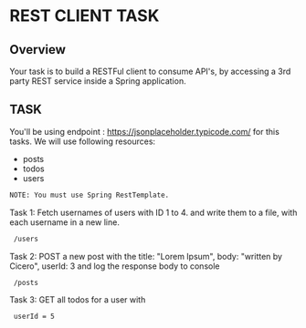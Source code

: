 # REST CLIENT TASK
## Overview
Your task is to build a RESTFul client to consume API's, by accessing a 3rd party REST service inside a Spring application.

## TASK
You'll be using endpoint : https://jsonplaceholder.typicode.com/  for this tasks.
We will use following resources:
-   posts
-   todos
-   users

```sh
NOTE: You must use Spring RestTemplate.
```

Task 1: Fetch usernames of users with ID 1 to 4. and write them to a file, with each username in a new line.
```sh
 /users 
```
Task 2:  POST a new post with the title: "Lorem Ipsum", body: "written by Cicero", userId: 3 and log the response body to console
```sh
 /posts
```
Task 3:  GET all  todos for a user with 
```sh
 userId = 5 
```


